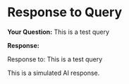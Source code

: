 # Response to Query

**Your Question:** This is a test query

**Response:**

Response to: This is a test query

This is a simulated AI response.
